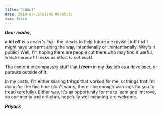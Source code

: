 ```yaml
---
title: "about"
date: 2019-05-05T01:45:06+05:30
toc: false
---
```


***Dear reader***,

**a bit off** is a *coder's log* - the idea is to help future me revisit stuff that I might have unlearnt along the way, intentionally or unintentionally. Why's it public? Well, I'm hoping there are people out there who may find it useful, which means I'll make an effort to not suck! 

The content encompasses stuff that I ***learn*** in my day job as a developer, or pursuits outside of it.

In my posts, I'm either sharing things that worked for me, or things that I'm doing for the first time (don't worry, there'll be enough warnings for you to tread carefully). Either way, it's an opportunity for me to learn and improve, so comments and criticism, hopefully well meaning, are welcome.

***Priyank***
